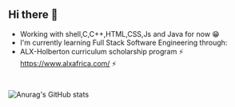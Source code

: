 ## Hi there 👋
- Working with shell,C,C++,HTML,CSS,Js and Java for now 😁
- I'm currently learning Full Stack Software Engineering through: 
- ALX-Holberton curriculum scholarship program ⚡ https://www.alxafrica.com/ ⚡ 
#
![Anurag's GitHub stats](https://github-readme-stats.vercel.app/api?username=Sylvester254&show_icons=true&theme=nightowl)

<!--
**Sylvester254/Sylvester254** is a ✨ _special_ ✨ repository because its `README.md` (this file) appears on your GitHub profile.

Here are some ideas to get you started:

- 🔭 I’m currently working on ...
- 🌱 I’m currently learning ...
- 👯 I’m looking to collaborate on ...
- 🤔 I’m looking for help with ...
- 💬 Ask me about ...
- 📫 How to reach me: ...
- 😄 Pronouns: ...
- ⚡ Fun fact: ...
-->
